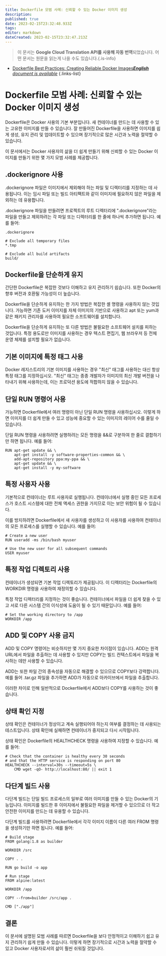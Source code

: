 ```yaml
---
title: Dockerfile 모범 사례: 신뢰할 수 있는 Docker 이미지 생성
description: 
published: true
date: 2023-02-15T23:32:48.933Z
tags: 
editor: markdown
dateCreated: 2023-02-15T23:32:47.213Z
---
```


> 이 문서는 **Google Cloud Translation API를 사용해 자동 번역**되었습니다.
어떤 문서는 원문을 읽는게 나을 수도 있습니다.{.is-info}



- [Dockerfile Best Practices: Creating Reliable Docker Images***English** document is available*](/en/Knowledge-base/Docker/dockerfile-best-practices-creating-reliable-docker-images)
{.links-list}


# Dockerfile 모범 사례: 신뢰할 수 있는 Docker 이미지 생성

Dockerfile은 Docker 사용의 기본 부분입니다. 새 컨테이너를 만드는 데 사용할 수 있는 고유한 이미지를 만들 수 있습니다. 잘 만들어진 Dockerfile을 사용하면 이미지를 쉽게 생성, 유지 관리 및 업데이트할 수 있으며 장기적으로 많은 시간과 노력을 절약할 수 있습니다.

이 문서에서는 Docker 사용자의 삶을 더 쉽게 만들기 위해 신뢰할 수 있는 Docker 이미지를 만들기 위한 몇 가지 모범 사례를 제공합니다.

## .dockerignore 사용

.dockerignore 파일은 이미지에서 제외해야 하는 파일 및 디렉터리를 지정하는 데 사용됩니다. 이는 임시 파일 또는 빌드 아티팩트와 같이 이미지에 필요하지 않은 파일을 제외하는 데 유용합니다.

.dockerignore 파일을 만들려면 프로젝트의 루트 디렉터리에 ".dockerignore"라는 파일을 만들고 제외하려는 각 파일 또는 디렉터리를 한 줄에 하나씩 추가하면 됩니다. 예를 들어:

```
.dockerignore

# Exclude all temporary files
*.tmp

# Exclude all build artifacts
build/
```

## Dockerfile을 단순하게 유지

간단한 Dockerfile은 복잡한 것보다 이해하고 유지 관리하기 쉽습니다. 또한 Docker의 향후 버전과 호환될 가능성이 더 높습니다.

Dockerfile을 단순하게 유지하는 한 가지 방법은 복잡한 셸 명령을 사용하지 않는 것입니다. 가능하면 기존 도커 이미지를 자체 이미지의 기반으로 사용하고 apt 또는 yum과 같은 패키지 관리자를 사용하여 필요한 소프트웨어를 설치합니다.

Dockerfile을 단순하게 유지하는 또 다른 방법은 불필요한 소프트웨어 설치를 피하는 것입니다. 특정 용도로만 이미지를 사용하는 경우 텍스트 편집기, 웹 브라우저 등 전체 운영 체제를 설치할 필요가 없습니다.

## 기본 이미지에 특정 태그 사용

Docker 레지스트리의 기본 이미지를 사용하는 경우 "최신" 태그를 사용하는 대신 항상 특정 태그를 지정하십시오. "최신" 태그는 종종 개발자가 이미지의 최신 개발 버전을 나타내기 위해 사용하는데, 이는 프로덕션 용도에 적합하지 않을 수 있습니다.

## 단일 RUN 명령어 사용

가능하면 Dockerfile에서 여러 명령이 아닌 단일 RUN 명령을 사용하십시오. 이렇게 하면 이미지를 더 쉽게 만들 수 있고 성능에 중요할 수 있는 이미지의 레이어 수를 줄일 수 있습니다.

단일 RUN 명령을 사용하려면 실행하려는 모든 명령을 &&로 구분하여 한 줄로 결합하기만 하면 됩니다. 예를 들어:

```
RUN apt-get update && \
    apt-get install -y software-properties-common && \
    add-apt-repository ppa:my-ppa && \
    apt-get update && \
    apt-get install -y my-software
```

## 특정 사용자 사용

기본적으로 컨테이너는 루트 사용자로 실행됩니다. 컨테이너에서 실행 중인 모든 프로세스가 호스트 시스템에 대한 전체 액세스 권한을 가지므로 이는 보안 위험이 될 수 있습니다.

이를 방지하려면 Dockerfile에서 새 사용자를 생성하고 이 사용자를 사용하여 컨테이너의 모든 프로세스를 실행할 수 있습니다. 예를 들어:

```
# Create a new user
RUN useradd -ms /bin/bash myuser

# Use the new user for all subsequent commands
USER myuser
```

## 특정 작업 디렉토리 사용

컨테이너가 생성되면 기본 작업 디렉토리가 제공됩니다. 이 디렉터리는 Dockerfile의 WORKDIR 명령을 사용하여 재정의할 수 있습니다.

특정 작업 디렉터리를 지정하는 것이 좋습니다. 컨테이너에서 파일을 더 쉽게 찾을 수 있고 서로 다른 시스템 간의 이식성에 도움이 될 수 있기 때문입니다. 예를 들어:

```
# Set the working directory to /app
WORKDIR /app
```

## ADD 및 COPY 사용 금지

ADD 및 COPY 명령어는 비슷하지만 몇 가지 중요한 차이점이 있습니다. ADD는 원격 URL에서 파일을 추출하는 데 사용할 수 있지만 COPY는 빌드 컨텍스트에서 파일을 복사하는 데만 사용할 수 있습니다.

ADD는 또한 파일 간의 종속성을 자동으로 해결할 수 있으므로 COPY보다 강력합니다. 예를 들어 .tar.gz 파일을 추가하면 ADD가 자동으로 아카이브에서 파일을 추출합니다.

이러한 차이로 인해 일반적으로 Dockerfile에서 ADD보다 COPY를 사용하는 것이 좋습니다.

## 상태 확인 지정

상태 확인은 컨테이너가 정상이고 계속 실행되어야 하는지 여부를 결정하는 데 사용되는 테스트입니다. 상태 확인에 실패하면 컨테이너가 중지되고 다시 시작됩니다.

상태 확인은 Dockerfile의 HEALTHCHECK 명령을 사용하여 지정할 수 있습니다. 예를 들어:

```
# Check that the container is healthy every 30 seconds
# and that the HTTP service is responding on port 80
HEALTHCHECK --interval=30s --timeout=5s \
    CMD wget -qO- http://localhost:80/ || exit 1
```

## 다단계 빌드 사용

다단계 빌드는 단일 빌드 프로세스의 일부로 여러 이미지를 만들 수 있는 Docker의 기능입니다. 이미지를 빌드한 후 이미지에서 불필요한 파일을 제거할 수 있으므로 더 작고 안전한 이미지를 만드는 데 유용할 수 있습니다.

다단계 빌드를 사용하려면 Dockerfile에서 각각 이미지 이름이 다른 여러 FROM 명령을 생성하기만 하면 됩니다. 예를 들어:

```
# Build stage
FROM golang:1.8 as builder

WORKDIR /src

COPY . .

RUN go build -o app

# Run stage
FROM alpine:latest

WORKDIR /app

COPY --from=builder /src/app .

CMD ["./app"]
```

## 결론

이 문서에 설명된 모범 사례를 따르면 Dockerfile을 보다 안정적이고 이해하기 쉽고 유지 관리하기 쉽게 만들 수 있습니다. 이렇게 하면 장기적으로 시간과 노력을 절약할 수 있고 Docker 사용자로서의 삶이 훨씬 쉬워질 것입니다.
